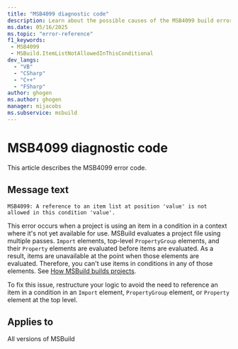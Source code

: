 ```yaml
---
title: "MSB4099 diagnostic code"
description: Learn about the possible causes of the MSB4099 build error, and get troubleshooting tips.
ms.date: 05/16/2025
ms.topic: "error-reference"
f1_keywords:
 - MSB4099
 - MSBuild.ItemListNotAllowedInThisConditional
dev_langs:
  - "VB"
  - "CSharp"
  - "C++"
  - "FSharp"
author: ghogen
ms.author: ghogen
manager: mijacobs
ms.subservice: msbuild
---
```


# MSB4099 diagnostic code

<!-- :::ErrorDefinitionDescription::: -->
<!-- :::editable-content name="introDescription"::: -->
This article describes the MSB4099 error code.
<!-- :::editable-content-end::: -->

## Message text

<!-- :::editable-content name="messageText"::: -->
`MSB4099: A reference to an item list at position 'value' is not allowed in this condition 'value'.`
<!-- :::editable-content-end::: -->
<!-- MSB4099: A reference to an item list at position {1} is not allowed in this condition "{0}". -->

<!-- :::editable-content name="postOutputDescription"::: -->
<!--
{StrBegin="MSB4099: "}
-->
This error occurs when a project is using an item in a condition in a context where it's not yet available for use. MSBuild evaluates a project file using multiple passes. `Import` elements, top-level `PropertyGroup` elements, and their `Property` elements are evaluated before items are evaluated. As a result, items are unavailable at the point when those elements are evaluated. Therefore, you can't use items in conditions in any of those elements. See [How MSBuild builds projects](../build-process-overview.md#evaluation-phase).

To fix this issue, restructure your logic to avoid the need to reference an item in a condition in an `Import` element, `PropertyGroup` element, or `Property` element at the top level.
<!-- :::editable-content-end::: -->
<!-- :::ErrorDefinitionDescription-end::: -->

## Applies to

All versions of MSBuild
